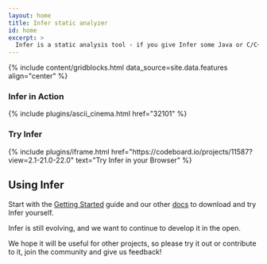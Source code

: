 ```yaml
---
layout: home
title: Infer static analyzer
id: home
excerpt: >
  Infer is a static analysis tool - if you give Infer some Java or C/C++/Objective-C code it produces a list of potential bugs. Anyone can use Infer to intercept critical bugs before they have shipped to users, and help prevent crashes or poor performance.
---
```


{% include content/gridblocks.html data_source=site.data.features align="center" %}

<div class="gridBlock">
  <div class="blockElement twoByGridBlock alignCenter">
    <div class="blockContent">
    <h3>Infer in Action</h3>
    {% include plugins/ascii_cinema.html href="32101" %}
    </div>
  </div>

  <div class="blockElement twoByGridBlock alignCenter">
    <div class="blockContent">
    <h3>Try Infer</h3>
    {% include plugins/iframe.html href="https://codeboard.io/projects/11587?view=2.1-21.0-22.0" text="Try Infer in your Browser" %}
    </div>
  </div>
</div>

## Using Infer

Start with the [Getting Started](docs/getting-started.html) guide and our other [docs](docs/) to download and try
Infer yourself.

Infer is still evolving, and we want to continue to develop it in the open.

We hope it will be useful for other projects, so please try it out or contribute to it, join the
community and give us feedback!
